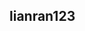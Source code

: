 <!--
 * @Author: your name
 * @Date: 2021-03-10 20:52:18
 * @LastEditTime: 2021-03-10 21:05:46
 * @LastEditors: Please set LastEditors
 * @Description: In User Settings Edit
 * @FilePath: /sdzn-assist-line/Users/apple/Desktop/gitLarTest/README.md
-->

## lianran123
